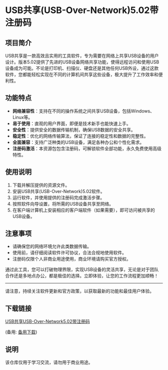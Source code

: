 # USB共享(USB-Over-Network)5.02带注册码

## 项目简介

USB共享是一款高效且实用的工具软件，专为需要在网络上共享USB设备的用户设计。版本5.02提供了先进的USB设备网络共享功能，使得远程访问和使用USB设备成为可能。不论是打印机、扫描仪、硬盘还是其他任何USB外设，通过这款软件，您都能轻松实现在不同的计算机间共享这些设备，极大提升了工作效率和便利性。

## 功能特点

- **网络兼容性**：支持在不同的操作系统之间共享USB设备，包括Windows、Linux等。
- **易于使用**：直观的用户界面，即便是技术新手也能快速上手。
- **安全性**：提供安全的数据传输机制，确保USB数据的安全共享。
- **稳定性**：优化的网络传输算法，保证了连接的稳定性和数据的完整性。
- **全面兼容**：支持广泛种类的USB设备，满足各种办公和个性化需求。
- **注册码激活**：本资源包包含注册码，可解锁软件全部功能，永久免费使用高级特性。

## 使用说明

1. 下载并解压提供的资源文件。
2. 安装USB共享(USB-Over-Network)5.02软件。
3. 运行软件，并使用提供的注册码完成激活步骤。
4. 按照软件向导设置，将所需的USB设备共享至网络。
5. 在客户端计算机上安装相应的客户端软件（如果需要），即可访问被共享的USB设备。

## 注意事项

- 请确保您的网络环境允许此类数据传输。
- 使用前，请仔细阅读软件许可协议，合法合规地使用软件。
- 注册码仅限个人非商业用途使用，商业环境请购买官方授权。

通过此工具，您可以打破物理界限，实现USB设备的灵活共享，无论是对于团队合作还是多地点办公，都是极佳的选择。立即体验，让您的工作流程更加顺畅！

---

请注意，持续关注软件更新和官方政策，以获取最新的功能和最佳用户体验。

## 下载链接
[USB共享USB-Over-Network5.02带注册码](https://pan.quark.cn/s/b709db82b823) 

(备用: [备用下载](https://pan.baidu.com/s/1QjeNMcBPesirIJSGLQsu0Q?pwd=1234))

## 说明

该仓库仅用于学习交流，请勿用于商业用途。

